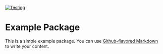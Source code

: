 [![Testing](https://github.com/nacifyas/CICD/actions/workflows/test.yml/badge.svg)](https://github.com/nacifyas/CICD/actions/workflows/test.yml)
# Example Package

This is a simple example package. You can use
[Github-flavored Markdown](https://guides.github.com/features/mastering-markdown/)
to write your content.
